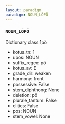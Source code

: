 ```yaml
---
layout: paradigm
paradigm: NOUN_LÖPÖ
---
```

### ` NOUN_LÖPÖ `

Dictionary class 1pö
* kotus_tn: 1
* upos: NOUN
* suffix_regex: pö
* kotus_av: E
* grade_dir: weaken
* harmony: front
* possessive: False
* stem_diphthong: None
* deletion: pö
* plurale_tantum: False
* clitics: False
* pos: NOUN
* stem_vowel: None
